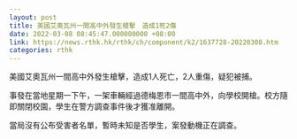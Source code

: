 ```yaml
---
layout: post
title: 美國艾奧瓦州一間高中外發生槍擊　造成1死2傷
date: 2022-03-08 08:45:47.000000000 +08:00
link: https://news.rthk.hk/rthk/ch/component/k2/1637728-20220308.htm
categories: rthk
---
```


美國艾奧瓦州一間高中外發生槍擊，造成1人死亡，2人重傷，疑犯被捕。

事發在當地星期一下午，一架車輛經過德梅恩市一間高中外，向學校開槍。校方隨即關閉校園，學生在警方調查事件後才獲准離開。

當局沒有公布受害者名單，暫時未知是否學生，案發動機正在調查。
